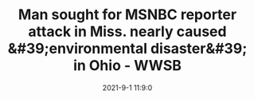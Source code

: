 ---
"title": "Man sought for MSNBC reporter attack in Miss. nearly caused &amp;#39;environmental disaster&amp;#39; in Ohio - WWSB"
"date": "2021-9-1 11:9:0"
"feed_name": "GOOGLENEWS"
"feed_website": "https://news.google.com/search?q=drilling%2Bincident&hl=en-US&gl=US&ceid=US:en"
"feed_rss": "https://news.google.com/rss/search?q=drilling%2Bincident&hl=en-US&gl=US&ceid=US:en"
"link": "http://www.mysuncoast.com/2021/09/01/man-sought-msnbc-reporter-attack-miss-nearly-caused-environmental-disaster-ohio/"
"file": "_posts/2021-9-1-11-9-0_GOOGLENEWS_71ab38d3635e25649ca36caa4a1529d82796c0e3.md"
"accident": "1"
"drilling": "1"
"dead": "0"
"injured": "0"
---